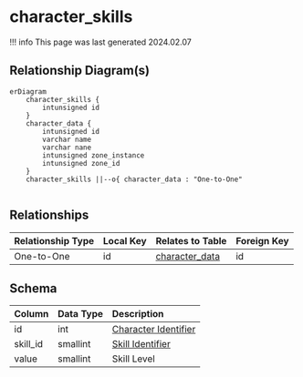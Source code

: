 # character_skills

!!! info
	This page was last generated 2024.02.07

## Relationship Diagram(s)

```mermaid
erDiagram
    character_skills {
        intunsigned id
    }
    character_data {
        intunsigned id
        varchar name
        varchar nane
        intunsigned zone_instance
        intunsigned zone_id
    }
    character_skills ||--o{ character_data : "One-to-One"


```


## Relationships

| Relationship Type | Local Key | Relates to Table | Foreign Key |
| :--- | :--- | :--- | :--- |
| One-to-One | id | [character_data](../../schema/characters/character_data.md) | id |


## Schema

| Column | Data Type | Description |
| :--- | :--- | :--- |
| id | int | [Character Identifier](character_data.md) |
| skill_id | smallint | [Skill Identifier](../../../../server/player/skills) |
| value | smallint | Skill Level |

